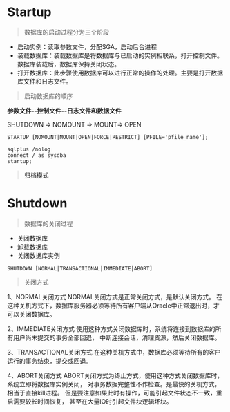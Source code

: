 # Startup

> 数据库的启动过程分为三个阶段

- 启动实例：读取参数文件，分配SGA，启动后台进程
- 装载数据库：装载数据库是将数据库与已启动的实例相联系，打开控制文件。数据库装载后，数据库保持关闭状态。
- 打开数据库：此步骤使用数据库可以进行正常的操作的处理。主要是打开数据库文件和日志文件。 

> 启动数据库的顺序

**参数文件--控制文件--日志文件和数据文件**

SHUTDOWN => NOMOUNT => MOUNT=> OPEN

```oracle
STARTUP [NOMOUNT|MOUNT|OPEN|FORCE|RESTRICT] [PFILE='pfile_name'];
```

```oracle
sqlplus /nolog
connect / as sysdba
startup;
```

> [归档模式](../sql_demo/mgmt/arch_db_name.sql)

# Shutdown

> 数据库的关闭过程

- 关闭数据库
- 卸载数据库
- 关闭数据库实例

```oracle
SHUTDOWN [NORMAL|TRANSACTIONAL|IMMEDIATE|ABORT]
```

> 关闭方式

1、NORMAL关闭方式
NORMAL关闭方式是正常关闭方式，是默认关闭方式。
在这种关机方式下，数据库服务器必须等待所有客户端从Oracle中正常退出时，才可以关闭数据库。

2、IMMEDIATE关闭方式
使用这种方式关闭数据库时，系统将连接到数据库的所有用户尚未提交的事务全部回退，
中断连接会话，清理资源，然后关闭数据库。

3、TRANSACTIONAL关闭方式
在这种关机方式中，数据库必须等待所有的客户运行的事务结束，提交或回退。

4、ABORT关闭方式
ABORT关闭方式为终止方式，使用这种方式关闭数据库时，系统立即将数据库实例关闭，
对事务数据完整性不作检查。是最快的关机方式，相当于直接kill进程。
但是要注意如果此时有操作，可能引起文件状态不一致，重启需要较长时间恢复，
甚至在大量IO时引起文件块逻辑坏块。
